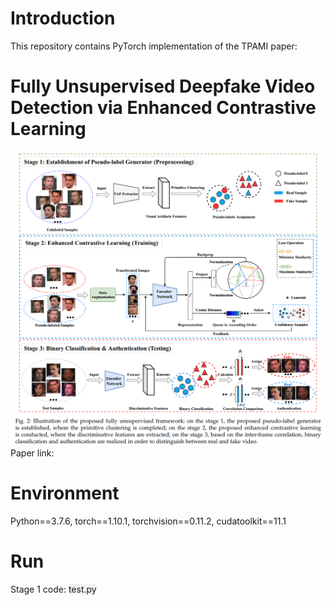 # Introduction
This repository contains PyTorch implementation of the TPAMI paper:
# Fully Unsupervised Deepfake Video Detection via Enhanced Contrastive Learning
![alt text](Pipeline.png "Illustration of the proposed fully unsupervised framework")
Paper link:

# Environment
Python==3.7.6, torch==1.10.1, torchvision==0.11.2, cudatoolkit==11.1

# Run
Stage 1 code: <span style="background-color: #f2f2f2;">test.py</span>

